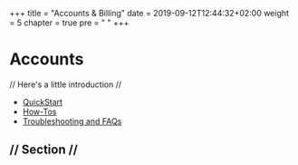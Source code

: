 +++
title = "Accounts & Billing"
date = 2019-09-12T12:44:32+02:00
weight = 5
chapter = true
pre = "<i class='fas fa-user-circle'></i>&nbsp;"
+++

# Accounts

// Here's a little introduction //

- [QuickStart]()
- [How-Tos]()
- [Troubleshooting and FAQs]()

## // Section //
